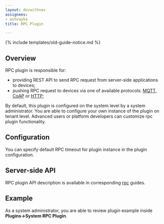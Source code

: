 ```yaml
---
layout: docwithnav
assignees:
- ashvayka
title: RPC Plugin

---
```


{% include templates/old-guide-notice.md %}

## Overview

RPC plugin is responsible for:

 - providing REST API to send RPC request from server-side applications to devices;
 - pushing RPC request to devices via one of available protocols: 
 [MQTT](/docs/reference/mqtt-api/#rpc-api), [CoAP](/docs/reference/coap-api/#rpc-api) or [HTTP](/docs/reference/http-api/#rpc-api);  
 
By default, this plugin is configured on the system level by a system administrator. 
You are able to configure your own instance of the plugin on tenant level.
Advanced users or platform developers can customize rpc plugin functionality.

## Configuration

You can specify default RPC timeout for plugin instance in the plugin configuration.

## Server-side API

RPC plugin API description is available in corresponding [rpc](/docs/user-guide/rpc/#server-side-rpc-api) guides. 

## Example

As a system administrator, you are able to review plugin example inside **Plugins->System RPC Plugin**.